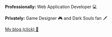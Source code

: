<b>Professionally:</b> Web Application Developer 💻

<b>Privately:</b> Game Designer 🎮 and Dark Souls fan 🗡️

[My blog (click) 📝](https://apokrif6.github.io)
